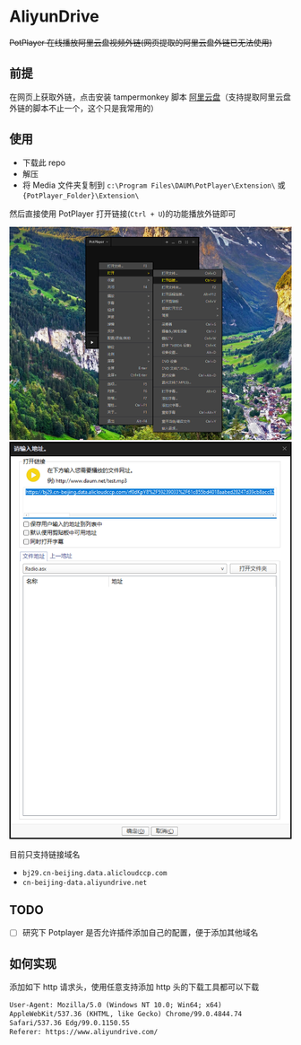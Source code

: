 # AliyunDrive

~~PotPlayer 在线播放阿里云盘视频外链(网页提取的阿里云盘外链已无法使用)~~

## 前提

在网页上获取外链，点击安装 tampermonkey 脚本 [阿里云盘](https://greasyfork.org/zh-CN/scripts/425955-%E9%98%BF%E9%87%8C%E4%BA%91%E7%9B%98)（支持提取阿里云盘外链的脚本不止一个，这个只是我常用的）

## 使用

- 下载此 repo
- 解压
- 将 Media 文件夹复制到 `c:\Program Files\DAUM\PotPlayer\Extension\` 或 `{PotPlayer_Folder}\Extension\`

然后直接使用 PotPlayer 打开链接(`Ctrl + U`)的功能播放外链即可

![PotPlayer](./resources/3.png)
![打开链接](./resources/4.png)

目前只支持链接域名

- `bj29.cn-beijing.data.alicloudccp.com`
- `cn-beijing-data.aliyundrive.net`

## TODO

- [ ] 研究下 Potplayer 是否允许插件添加自己的配置，便于添加其他域名

## 如何实现

添加如下 http 请求头，使用任意支持添加 http 头的下载工具都可以下载

```http
User-Agent: Mozilla/5.0 (Windows NT 10.0; Win64; x64) AppleWebKit/537.36 (KHTML, like Gecko) Chrome/99.0.4844.74 Safari/537.36 Edg/99.0.1150.55
Referer: https://www.aliyundrive.com/
```
